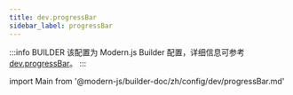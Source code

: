 ```yaml
---
title: dev.progressBar
sidebar_label: progressBar
---
```


:::info BUILDER
该配置为 Modern.js Builder 配置，详细信息可参考 [dev.progressBar](https://modernjs.dev/builder/zh/api/config-dev.html#dev-progressbar)。
:::

import Main from '@modern-js/builder-doc/zh/config/dev/progressBar.md'

<Main />
